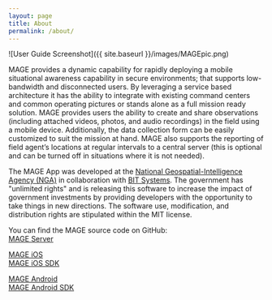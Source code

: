```yaml
---
layout: page
title: About
permalink: /about/
---
```


![User Guide Screenshot]({{ site.baseurl }}/images/MAGEpic.png)

MAGE provides a dynamic capability for rapidly deploying a mobile situational awareness capability in secure environments; that supports low-bandwidth and disconnected users. By leveraging a service based architecture it has the ability to integrate with existing command centers and common operating pictures or stands alone as a full mission ready solution. MAGE provides users the ability to create and share observations (including attached videos, photos, and audio recordings) in the field using a mobile device. Additionally, the data collection form can be easily customized to suit the mission at hand. MAGE also supports the reporting of field agent’s locations at regular intervals to a central server (this is optional and can be turned off in situations where it is not needed).

The MAGE App was developed at the [National Geospatial-Intelligence Agency (NGA)](https://www.nga.mil) in collaboration with [BIT Systems](http://www.bit-sys.com/index.jsp). The government has "unlimited rights" and is releasing this software to increase the impact of government investments by providing developers with the opportunity to take things in new directions. The software use, modification, and distribution rights are stipulated within the MIT license.

You can find the MAGE source code on GitHub:  
 [MAGE Server](https://github.com/ngageoint/mage-server)

 [MAGE iOS](https://github.com/ngageoint/mage-ios)  
 [MAGE iOS SDK](https://github.com/ngageoint/mage-ios-sdk)

 [MAGE Android](https://github.com/ngageoint/mage-android)  
 [MAGE Android SDK](https://github.com/ngageoint/mage-android-sdk)
